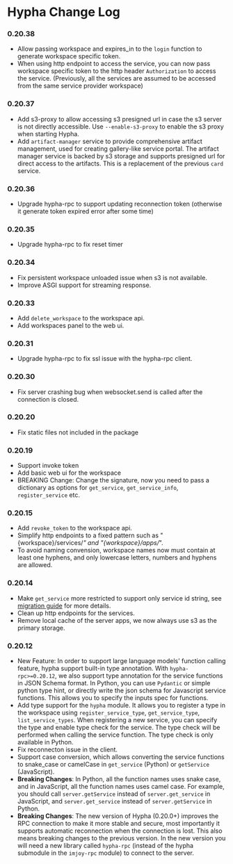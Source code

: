 # Hypha Change Log

### 0.20.38
 - Allow passing workspace and expires_in to the `login` function to generate workspace specific token.
 - When using http endpoint to access the service, you can now pass workspace specific token to the http header `Authorization` to access the service. (Previously, all the services are assumed to be accessed from the same service provider workspace)

### 0.20.37
 - Add s3-proxy to allow accessing s3 presigned url in case the s3 server is not directly accessible. Use `--enable-s3-proxy` to enable the s3 proxy when starting Hypha.
 - Add `artifact-manager` service to provide comprehensive artifact management, used for creating gallery-like service portal. The artifact manager service is backed by s3 storage and supports presigned url for direct access to the artifacts. This is a replacement of the previous `card` service.

### 0.20.36

 - Upgrade hypha-rpc to support updating reconnection token (otherwise it generate token expired error after some time)

### 0.20.35

 - Upgrade hypha-rpc to fix reset timer

### 0.20.34
 
 - Fix persistent workspace unloaded issue when s3 is not available.
 - Improve ASGI support for streaming response.

### 0.20.33

 - Add `delete_workspace` to the workspace api.
 - Add workspaces panel to the web ui.

### 0.20.31

 - Upgrade hypha-rpc to fix ssl issue with the hypha-rpc client.

### 0.20.30

 - Fix server crashing bug when websocket.send is called after the connection is closed.

### 0.20.20

 - Fix static files not included in the package

### 0.20.19

 - Support invoke token
 - Add basic web ui for the workspace
 - BREAKING Change: Change the signature, now you need to pass a dictionary as options for `get_service`, `get_service_info`, `register_service` etc.

### 0.20.15

 - Add `revoke_token` to the workspace api.
 - Simplify http endpoints to a fixed pattern such as "{workspace}/services/*" and "{workspace}/apps/*".
 - To avoid naming convension, workspace names now must contain at least one hyphens, and only lowercase letters, numbers and hyphens are allowed.

### 0.20.14

 - Make `get_service` more restricted to support only service id string, see [migration guide](./docs/migration-guide.md) for more details.
 - Clean up http endpoints for the services.
 - Remove local cache of the server apps, we now always use s3 as the primary storage.

### 0.20.12

 - New Feature: In order to support large language models' function calling feature, hypha support built-in type annotation. With `hypha-rpc>=0.20.12`, we also support type annotation for the service functions in JSON Schema format. In Python, you can use `Pydantic` or simple python type hint, or directly write the json schema for Javascript service functions. This allows you to specify the inputs spec for functions.
 - Add type support for the `hypha` module. It allows you to register a type in the workspace using `register_service_type`, `get_service_type`, `list_service_types`. When registering a new service, you can specify the type and enable type check for the service. The type check will be performed when calling the service function. The type check is only available in Python.
 - Fix reconnecton issue in the client.
 - Support case conversion, which allows converting the service functions to snake_case or camelCase in `get_service` (Python) or `getService` (JavaScript).
 - **Breaking Changes**: In Python, all the function names uses snake case, and in JavaScript, all the function names uses camel case. For example, you should call `server.getService` instead of `server.get_service` in JavaScript, and `server.get_service` instead of `server.getService` in Python.
 - **Breaking Changes**: The new version of Hypha (0.20.0+) improves the RPC connection to make it more stable and secure, most importantly it supports automatic reconnection when the connection is lost. This also means breaking changes to the previous version. In the new version you will need a new library called `hypha-rpc` (instead of the hypha submodule in the `imjoy-rpc` module) to connect to the server.

